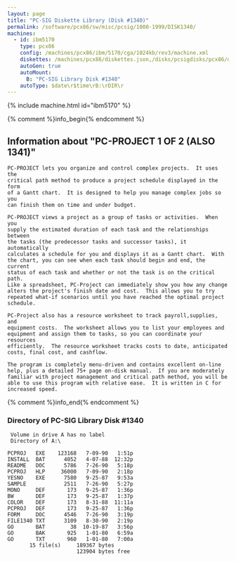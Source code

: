 ```yaml
---
layout: page
title: "PC-SIG Diskette Library (Disk #1340)"
permalink: /software/pcx86/sw/misc/pcsig/1000-1999/DISK1340/
machines:
  - id: ibm5170
    type: pcx86
    config: /machines/pcx86/ibm/5170/cga/1024kb/rev3/machine.xml
    diskettes: /machines/pcx86/diskettes.json,/disks/pcsigdisks/pcx86/diskettes.json
    autoGen: true
    autoMount:
      B: "PC-SIG Library Disk #1340"
    autoType: $date\r$time\rB:\rDIR\r
---
```


{% include machine.html id="ibm5170" %}

{% comment %}info_begin{% endcomment %}

## Information about "PC-PROJECT 1 OF 2 (ALSO 1341)"

    PC-PROJECT lets you organize and control complex projects.  It uses the
    critical path method to produce a project schedule displayed in the form
    of a Gantt chart.  It is designed to help you manage complex jobs so you
    can finish them on time and under budget.
    
    PC-PROJECT views a project as a group of tasks or activities.  When you
    supply the estimated duration of each task and the relationships between
    the tasks (the predecessor tasks and successor tasks), it automatically
    calculates a schedule for you and displays it as a Gantt chart.  With
    the chart, you can see when each task should begin and end, the current
    status of each task and whether or not the task is on the critical path.
    Like a spreadsheet, PC-Project can immediately show you how any change
    alters the project's finish date and cost.  This allows you to try
    repeated what-if scenarios until you have reached the optimal project
    schedule.
    
    PC-Project also has a resource worksheet to track payroll,supplies, and
    equipment costs.  The worksheet allows you to list your employees and
    equipment and assign them to tasks, so you can coordinate your resources
    efficiently.  The resource worksheet tracks costs to date, anticipated
    costs, final cost, and cashflow.
    
    The program is completely menu-driven and contains excellent on-line
    help, plus a detailed 75+ page on-disk manual.  If you are moderately
    familiar with project management and critical path method, you will be
    able to use this program with relative ease.  It is written in C for
    increased speed.
{% comment %}info_end{% endcomment %}


### Directory of PC-SIG Library Disk #1340

     Volume in drive A has no label
     Directory of A:\

    PCPROJ   EXE    123168   7-09-90   1:51p
    INSTALL  BAT      4052   4-07-88  12:32p
    README   DOC      5786   7-26-90   5:18p
    PCPROJ   HLP     36000   7-09-90   2:18p
    YESNO    EXE      7580   9-25-87   9:53a
    SAMPLE            2511   7-26-90   5:27p
    MONO     DEF       173   9-25-87   1:36p
    BW       DEF       173   9-25-87   1:37p
    COLOR    DEF       173   8-31-88  11:11a
    PCPROJ   DEF       173   9-25-87   1:36p
    FORM     DOC      4546   7-26-90   3:19p
    FILE1340 TXT      3109   8-30-90   2:19p
    GO       BAT        38  10-19-87   3:56p
    GO       BAK       925   1-01-80   6:59a
    GO       TXT       960   1-01-80   7:00a
           15 file(s)     189367 bytes
                          123904 bytes free

